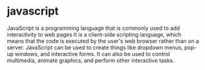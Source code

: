 # javascript
JavaScript is a programming language that is commonly used to add interactivity to web pages
It is a client-side scripting language, which means that the code is executed by the user's web browser rather than on a server. JavaScript can be used to create things like dropdown menus, pop-up windows, and interactive forms.
It can also be used to control multimedia, animate graphics, and perform other interactive tasks.
